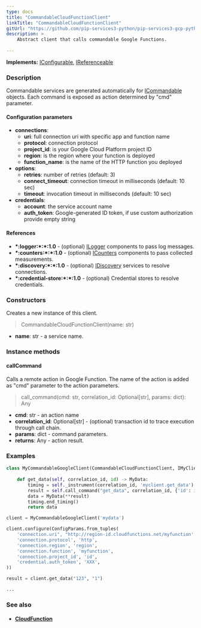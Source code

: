 ```yaml
---
type: docs
title: "CommandableCloudFunctionClient"
linkTitle: "CommandableCloudFunctionClient"
gitUrl: "https://github.com/pip-services3-python/pip-services3-gcp-python"
description: >
    Abstract client that calls commandable Google Functions.
 
---
```


**Implements:** [IConfigurable](../../../commons/config/iconfigurable), [IReferenceable](../../../commons/refer/ireferenceable)

### Description

Commandable services are generated automatically for [ICommandable](../../../commons/commands/icommandable.md) objects. Each command is exposed as action determined by "cmd" parameter.


#### Configuration parameters

- **connections**:
    - **uri**:           full connection uri with specific app and function name
    - **protocol**:      connection protocol
    - **project_id**:    is your Google Cloud Platform project ID
    - **region**:        is the region where your function is deployed
    - **function_name**: is the name of the HTTP function you deployed
- **options**:
    - **retries**:               number of retries (default: 3)
    - **connect_timeout**:       connection timeout in milliseconds (default: 10 sec)
    - **timeout**:               invocation timeout in milliseconds (default: 10 sec)
- **credentials**:
    - **account**: the service account name
    - **auth_token**:    Google-generated ID token, if use custom authorization provide empty string
    
#### References
- **\*:logger:\*:\*:1.0** - (optional) [ILogger](../../../components/log/ilogger) components to pass log messages.
- **\*:counters:\*:\*:1.0** - (optional) [ICounters](../../../components/count/icounters) components to pass collected measurements.
- **\*:discovery:\*:\*:1.0** - (optional) [IDiscovery](../../../components/connect/idiscovery) services to resolve connections.
- **\*:credential-store:\*:\*:1.0** - (optional) Credential stores to resolve credentials.

### Constructors
Creates a new instance of this client.

> CommandableCloudFunctionClient(name: str)

- **name**: str - a service name.


### Instance methods

#### callCommand
Calls a remote action in Google Function.
The name of the action is added as "cmd" parameter
to the action parameters. 

> call_command(cmd: str, correlation_id: Optional[str], params: dict): Any

- **cmd**: str - an action name
- **correlation_id**: Optional[str] - (optional) transaction id to trace execution through call chain.
- **params**: dict - command parameters.
- **returns**: Any - action result.


### Examples

```python
class MyCommandableGoogleClient(CommandableCloudFunctionClient, IMyClient):
    
    def get_data(self, correlation_id, id) -> MyData:
        timing = self._instrument(correlation_id, 'myclient.get_data')
        result = self.call_command("get_data", correlation_id, {'id': id})
        data = MyData(**result)
        timing.end_timing()
        return data

client = MyCommandableGoogleClient('mydata')

client.configure(ConfigParams.from_tuples(
    'connection.uri", "http://region-id.cloudfunctions.net/myfunction',
    'connection.protocol', 'http',
    'connection.region', 'region',
    'connection.function', 'myfunction',
    'connection.project_id', 'id',
    'credential.auth_token', 'XXX',
))

result = client.get_data("123", "1")

...
```

### See also
- #### [CloudFunction](../../cloud_function/)
